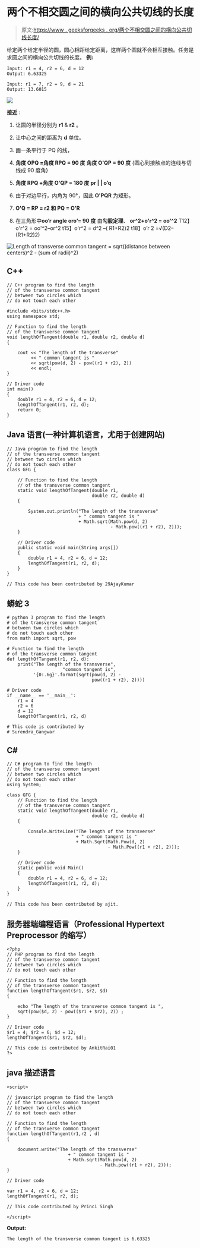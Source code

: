 # 两个不相交圆之间的横向公共切线的长度

> 原文:[https://www . geeksforgeeks . org/两个不相交圆之间的横向公共切线长度/](https://www.geeksforgeeks.org/length-of-the-transverse-common-tangent-between-the-two-non-intersecting-circles/)

给定两个给定半径的圆，圆心相距给定距离，这样两个圆就不会相互接触。任务是求圆之间的横向公共切线的长度。
**例:**

```
Input: r1 = 4, r2 = 6, d = 12
Output: 6.63325

Input: r1 = 7, r2 = 9, d = 21
Output: 13.6015
```

![](img/f5b4ac433dfa8e34ed957d89b94744d7.png)

**接近** :

1.  让圆的半径分别为 **r1** & **r2** 。
2.  让中心之间的距离为 **d** 单位。
3.  画一条平行于 PQ 的线，
4.  **角度 OPQ =角度 RPQ = 90 度**
    **角度 O'QP = 90 度**
    {圆心到接触点的连线与切线成 90 度角}

5.  **角度 RPQ +角度 O'QP = 180 度**
    **pr | | o’q**
6.  由于对边平行，内角为 90°，因此 **O'PQR** 为矩形。
7.  **O'Q = RP = r2 和 PQ = O'R**
8.  在三角形中**oo’r**
    **angle oro’= 90 度**
    由**勾股定理**、
    **or^2+o'r^2 = oo'^2**
    T12】o'r^2 = oo'^2–or^2
    t15】o'r^2 = d^2 –( R1+R2)2
    t18】o’r 2 =√(D2–(R1+R2)2)

![Length of transverse common tangent = sqrt((distance between centers)^2 - (sum of radii)^2)   ](img/dce289389a9ea073eabf80282c7d6233.png "Rendered by QuickLaTeX.com")

## C++

```
// C++ program to find the length
// of the transverse common tangent
// between two circles which
// do not touch each other

#include <bits/stdc++.h>
using namespace std;

// Function to find the length
// of the transverse common tangent
void lengthOfTangent(double r1, double r2, double d)
{

    cout << "The length of the transverse"
         << " common tangent is "
         << sqrt(pow(d, 2) - pow((r1 + r2), 2))
         << endl;
}

// Driver code
int main()
{
    double r1 = 4, r2 = 6, d = 12;
    lengthOfTangent(r1, r2, d);
    return 0;
}
```

## Java 语言(一种计算机语言，尤用于创建网站)

```
// Java program to find the length
// of the transverse common tangent
// between two circles which
// do not touch each other
class GFG {

    // Function to find the length
    // of the transverse common tangent
    static void lengthOfTangent(double r1,
                                double r2, double d)
    {

        System.out.println("The length of the transverse"
                           + " common tangent is "
                           + Math.sqrt(Math.pow(d, 2)
                                       - Math.pow((r1 + r2), 2)));
    }

    // Driver code
    public static void main(String args[])
    {
        double r1 = 4, r2 = 6, d = 12;
        lengthOfTangent(r1, r2, d);
    }
}

// This code has been contributed by 29AjayKumar
```

## 蟒蛇 3

```
# python 3 program to find the length
# of the transverse common tangent
# between two circles which
# do not touch each other
from math import sqrt, pow

# Function to find the length
# of the transverse common tangent
def lengthOfTangent(r1, r2, d):
    print("The length of the transverse",
                     "common tangent is",
          '{0:.6g}'.format(sqrt(pow(d, 2) -
                                pow((r1 + r2), 2))))

# Driver code
if __name__ == '__main__':
    r1 = 4
    r2 = 6
    d = 12
    lengthOfTangent(r1, r2, d)

# This code is contributed by
# Surendra_Gangwar
```

## C#

```
// C# program to find the length
// of the transverse common tangent
// between two circles which
// do not touch each other
using System;

class GFG {
    // Function to find the length
    // of the transverse common tangent
    static void lengthOfTangent(double r1,
                                double r2, double d)
    {

        Console.WriteLine("The length of the transverse"
                          + " common tangent is "
                          + Math.Sqrt(Math.Pow(d, 2)
                                      - Math.Pow((r1 + r2), 2)));
    }

    // Driver code
    static public void Main()
    {
        double r1 = 4, r2 = 6, d = 12;
        lengthOfTangent(r1, r2, d);
    }
}

// This code has been contributed by ajit.
```

## 服务器端编程语言（Professional Hypertext Preprocessor 的缩写）

```
<?php
// PHP program to find the length
// of the transverse common tangent
// between two circles which
// do not touch each other

// Function to find the length
// of the transverse common tangent
function lengthOfTangent($r1, $r2, $d)
{

    echo "The length of the transverse common tangent is ",
    sqrt(pow($d, 2) - pow(($r1 + $r2), 2)) ;
}

// Driver code
$r1 = 4; $r2 = 6; $d = 12;
lengthOfTangent($r1, $r2, $d);

// This code is contributed by AnkitRai01
?>
```

## java 描述语言

```
<script>

// javascript program to find the length
// of the transverse common tangent
// between two circles which
// do not touch each other

// Function to find the length
// of the transverse common tangent
function lengthOfTangent(r1,r2 , d)
{

    document.write("The length of the transverse"
                       + " common tangent is "
                       + Math.sqrt(Math.pow(d, 2)
                                   - Math.pow((r1 + r2), 2)));
}

// Driver code

var r1 = 4, r2 = 6, d = 12;
lengthOfTangent(r1, r2, d);

// This code contributed by Princi Singh

</script>
```

**Output:** 

```
The length of the transverse common tangent is 6.63325
```